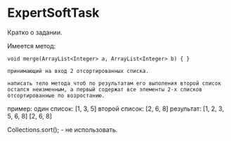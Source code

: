 # ExpertSoftTask
Кратко о задании.

Имеется метод:

    void merge(ArrayList<Integer> a, ArrayList<Integer> b) { }
    
    принимающий на вход 2 отсортированных списка.
    
    написать тело метода чтоб по результатам его выполения второй список
    остался неизменным, а первый содержат все элементы 2-х списков
    отсортированные по возростанию.


пример:
один список:
[1, 3, 5]
второй список:
[2, 6, 8]
результат:
[1, 2, 3, 5, 6, 8]
[2, 6, 8]


Collections.sort(); - не использовать.
